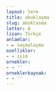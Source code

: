```yaml
---
layout: term
title: abuklaşma
slug: abuklasma
letter: A
lisan: Türkçe
anlamlar:
- ► saçmalaşma
ozellikler:
- - isim
ornekler:
- - ''
orneklerkaynak:
- - ''
---
```

